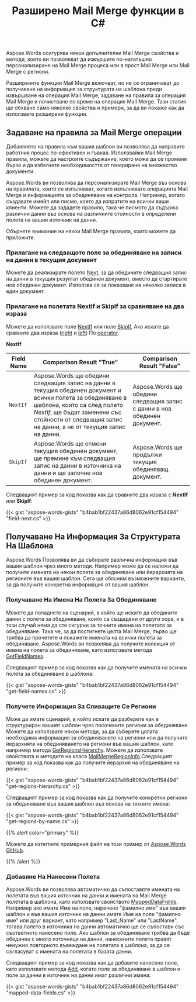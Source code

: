 ﻿---
title: Разширено Mail Merge функции в C#
second_title: Aspose.Words за .NET
articleTitle: Разширени Mail Merge Функции
linktitle: Разширени Mail Merge Функции
type: docs
description: "Aspose.Words за .NET предоставя някои разширени Mail Merge функции, които ви позволяват да извършвате по-нататъшно персонализиране Mail Merge, като използвате C#. Например, получаване на информация за структурата на шаблона, задаване на правила, почистване след операция Mail Merge и други."
keywords: "use advanced Mail Merge features c#"
weight: 50
url: /bg/net/advanced-mail-merge-features/
timestamp: 2024-07-11-08-07-06
---

Aspose.Words осигурява някои допълнителни Mail Merge свойства и методи, които ви позволяват да извършите по-нататъшно персонализиране на Mail Merge процеса или в прост Mail Merge или Mail Merge с региони.

Разширените функции Mail Merge включват, но не се ограничават до получаване на информация за структурата на шаблона преди извършване на операция Mail Merge, задаване на правила за операция Mail Merge и почистване по време на операция Mail Merge. Тази статия ще обхване само няколко свойства и примери, за да ви покаже как да използвате разширени функции.

## Задаване на правила за Mail Merge операции

Добавянето на правила към вашия шаблон ви позволява да направите работния процес по-ефективен и гъвкав. Използвайки Mail Merge правила, можете да настроите съдържание, което може да се променя бързо и да избегнете необходимостта от генериране на множество документи.

Aspose.Words ви позволява да персонализирате Mail Merge въз основа на правилата, които се изпълняват, когато изпълнявате операцията Mail Merge и информацията за обединяване на контрола. Например, когато създавате имейл или писмо, което да изпратите на всички ваши клиенти. Можете да зададете правило, така че писмото да съдържа различни данни въз основа на различните стойности в определени полета на вашия източник на данни.

Обърнете внимание на някои Mail Merge правила, които можете да приложите.

### Прилагане на следващото поле за обединяване на записи на данни в текущия документ

Можете да реализирате полето [Next](https://reference.aspose.com/words/net/aspose.words.fields/fieldnext/), за да обедините следващия запис на данни в текущия резултат обединен документ, вместо да стартирате нов обединен документ. Използва се за показване на няколко записа в един документ.

### Прилагане на полетата NextIf и SkipIf за сравняване на два израза

Можете да използвате поле [NextIf](https://reference.aspose.com/words/net/aspose.words.fields/fieldnextif/) или поле [SkipIf](https://reference.aspose.com/words/net/aspose.words.fields/fieldskipif/), Ако искате да сравните два израза ([right](https://reference.aspose.com/words/net/aspose.words.fields/fieldif/rightexpression/) и [left](https://reference.aspose.com/words/net/aspose.words.fields/fieldnextif/leftexpression/)) По [operator](https://reference.aspose.com/words/net/aspose.words.fields/fieldskipif/comparisonoperator/).

**NextIf**

| **Field Name** | **Comparison Result "True"** | **Comparison Result "False"** |
| -------------- | ------------------------------------------------------------ | ------------------------------------------------------------ |
| `NextIf` | Aspose.Words ще обедини следващия запис на данни в текущия обединен документ и всички полета за обединяване в шаблона, които са след полето *NextIf*, ще бъдат заменени със стойности от следващия запис на данни, а не от текущия запис на данни. | Aspose.Words ще обедини следващия запис с данни в нов обединен документ. |
| `SkipIf` | Aspose.Words ще отмени текущия обединен документ, ще премине към следващия запис на данни в източника на данни и ще започне нов обединен документ. | Aspose.Words ще продължи текущия обединяващ документ. |

Следващият пример за код показва как да сравните два израза с **NextIf** или **SkipIf**:

{{< gist "aspose-words-gists" "b4bab1bf22437a86d8062e91cf154494" "field-next.cs" >}}

## Получаване На Информация За Структурата На Шаблона

Aspose.Words Позволява ви да събирате различна информация във вашия шаблон чрез много методи. Например може да се наложи да получите имената на някои полета за обединяване или йерархията на регионите във вашия шаблон. Сега ще обясним възможните варианти, за да получите конкретна информация от вашия шаблон.

### Получаване На Имена На Полета За Обединяване

Можете да попаднете на сценарий, в който ще искате да обедините данни с полета за обединяване, които са създадени от други хора, и в този случай няма да сте сигурни за точните имена на полетата за обединяване. Така че, за да постигнете целта Mail Merge, първо ще трябва да прочетете и покажете имената на всички полета за обединяване. Aspose.Words ви позволява да получите колекция от имена на полета за обединяване, като използвате метода [GetFieldNames](https://reference.aspose.com/words/net/aspose.words.mailmerging/mailmerge/getfieldnames/).

Следващият пример за код показва как да получите имената на всички полета за обединяване в шаблона:

{{< gist "aspose-words-gists" "b4bab1bf22437a86d8062e91cf154494" "get-field-names.cs" >}}

### Получете Информация За Сливащите Се Региони

Може да имате сценарий, в който искате да разберете как е структуриран вашият шаблон чрез посочените региони за обединяване. Можете да използвате някои методи, за да съберете цялата необходима информация за обединяването на региони или да получите йерархията на обединяването на региони във вашия шаблон, като например метода [GetRegionsHierarchy](https://reference.aspose.com/words/net/aspose.words.mailmerging/mailmerge/getregionshierarchy/). Можете да използвате свойствата и методите на класа [MailMergeRegionInfo](https://reference.aspose.com/words/net/aspose.words.mailmerging/mailmergeregioninfo/).Следващият пример за код показва как да получите йерархия на обединяване на региони:

{{< gist "aspose-words-gists" "b4bab1bf22437a86d8062e91cf154494" "get-regions-hierarchy.cs" >}}

Следващият пример за код показва как да получите конкретни региони за обединяване във вашия шаблон въз основа на техните имена:

{{< gist "aspose-words-gists" "b4bab1bf22437a86d8062e91cf154494" "get-regions-by-name.cs" >}}

{{% alert color="primary" %}}

Можете да изтеглите примерния файл на този пример от [Aspose.Words GitHub](https://github.com/aspose-words/Aspose.Words-for-.NET/blob/master/Examples/Data/Mail%20merge%20regions.docx).

{{% /alert %}}

### Добавяне На Нанесени Полета

Aspose.Words ви позволява автоматично да съпоставяте имената на полетата във вашия източник на данни и имената на Mail Merge полетата в шаблона, като използвате свойството [MappedDataFields](https://reference.aspose.com/words/net/aspose.words.mailmerging/mailmerge/mappeddatafields/). Например ако имате Име на поле, наречено "фамилно име" във вашия шаблон и във вашия източник на данни имате Име на поле "фамилно име" или друг вариант, като например "Last_Name" или "LastName", тогава полето в източника на данни автоматично ще се съпостави със съответното нанесено поле. Ако шаблон за обединяване трябва да бъде обединен с много източници на данни, нанесените полета правят ненужно повторното въвеждане на полетата в шаблона, за да се съгласуват с имената на полетата в базата данни.

Следващият пример за код показва как да добавите нанесено поле, като използвате метода [Add](https://reference.aspose.com/words/net/aspose.words.mailmerging/mappeddatafieldcollection/add/), когато поле за обединяване в шаблон и поле за данни в източник на данни имат различни имена:

{{< gist "aspose-words-gists" "b4bab1bf22437a86d8062e91cf154494" "mapped-data-fields.cs" >}}
